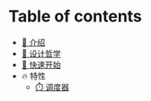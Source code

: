 # Table of contents

* [📜 介绍](README.md)
* [🏦 设计哲学](design-philosophy.md)
* [🔧 快速开始](quick-start.md)
* 🔥 特性
  * [⏱️ 调度器](features/scheduler.md)
